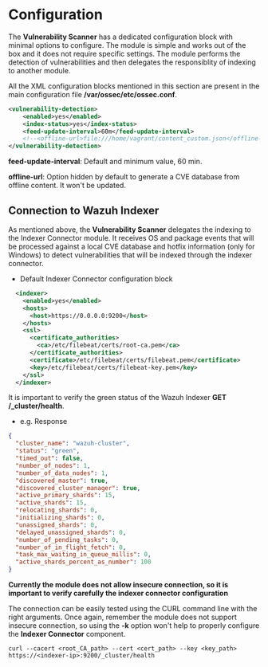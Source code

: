 # Configuration 

The **Vulnerability Scanner** has a dedicated configuration block with minimal options to configure. The module is simple and works out of the box and it does not require specific settings. The module performs the detection of vulnerabilities and then delegates the responsiblity of indexing to another module.

All the XML configuration blocks mentioned in this section are present in the main configuration file **/var/ossec/etc/ossec.conf**.

```xml
<vulnerability-detection>
    <enabled>yes</enabled>
    <index-status>yes</index-status>
    <feed-update-interval>60m</feed-update-interval>
    <!--<offline-url>file:///home/vagrant/content_custom.json</offline-url>-->
</vulnerability-detection>
```

**feed-update-interval**: Default and minimum value, 60 min.

**offline-url**: Option hidden by default to generate a CVE database from offline content. It won't be updated.

## Connection to Wazuh Indexer

As mentioned above, the **Vulnerability Scanner** delegates the indexing to the Indexer Connector module. It receives OS and package events that will be processed against a local CVE database and hotfix information (only for Windows) to detect vulnerabilities that will be indexed through the indexer connector. 

- Default Indexer Connector configuration block
```xml
  <indexer>
    <enabled>yes</enabled>
    <hosts>
      <host>https://0.0.0.0:9200</host>
    </hosts>
    <ssl>
      <certificate_authorities>
        <ca>/etc/filebeat/certs/root-ca.pem</ca>
      </certificate_authorities>
      <certificate>/etc/filebeat/certs/filebeat.pem</certificate>
      <key>/etc/filebeat/certs/filebeat-key.pem</key>
    </ssl>
  </indexer>
```

It is important to verify the green status of the Wazuh Indexer **GET /_cluster/health**. 

- e.g. Response
```json
{
  "cluster_name": "wazuh-cluster",
  "status": "green",
  "timed_out": false,
  "number_of_nodes": 1,
  "number_of_data_nodes": 1,
  "discovered_master": true,
  "discovered_cluster_manager": true,
  "active_primary_shards": 15,
  "active_shards": 15,
  "relocating_shards": 0,
  "initializing_shards": 0,
  "unassigned_shards": 0,
  "delayed_unassigned_shards": 0,
  "number_of_pending_tasks": 0,
  "number_of_in_flight_fetch": 0,
  "task_max_waiting_in_queue_millis": 0,
  "active_shards_percent_as_number": 100
}
```

**Currently the module does not allow insecure connection, so it is important to verify carefully the indexer connector configuration**

The connection can be easily tested using the CURL command line with the right arguments. Once again, remember the module does not support insecure connection, so using the **-k** option won't help to properly configure the **Indexer Connector** component. 

```console
curl --cacert <root_CA_path> --cert <cert_path> --key <key_path> https://<indexer-ip>:9200/_cluster/health
``` 
